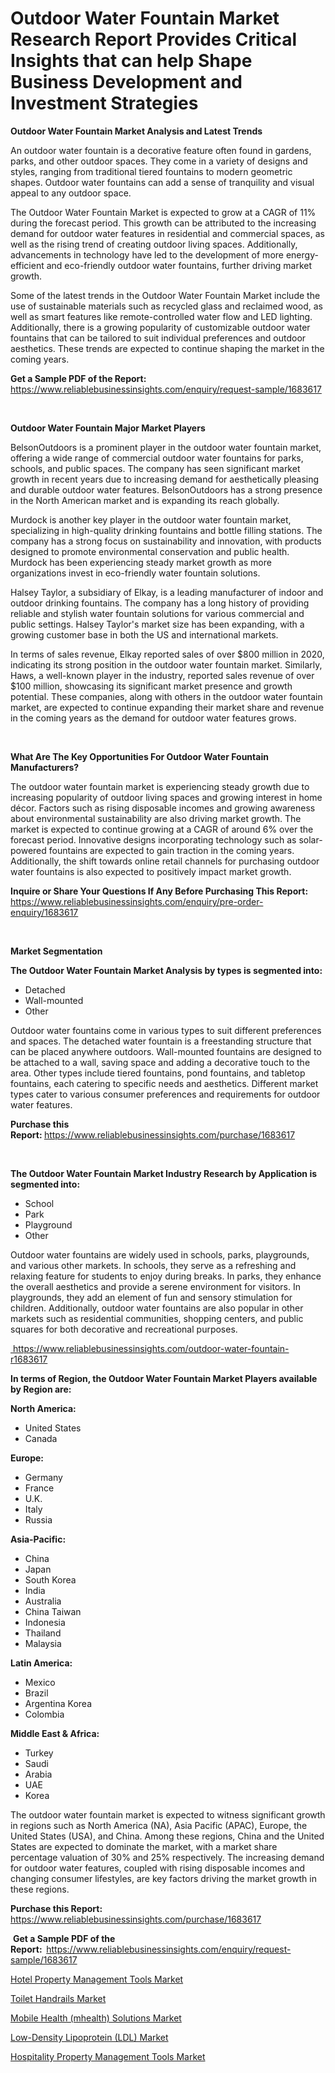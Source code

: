 <p><h1>Outdoor Water Fountain Market Research Report Provides Critical Insights that can help Shape Business Development and Investment Strategies</h1></p><p><strong>Outdoor Water Fountain Market Analysis and Latest Trends</strong></p>
<p><p>An outdoor water fountain is a decorative feature often found in gardens, parks, and other outdoor spaces. They come in a variety of designs and styles, ranging from traditional tiered fountains to modern geometric shapes. Outdoor water fountains can add a sense of tranquility and visual appeal to any outdoor space.</p><p>The Outdoor Water Fountain Market is expected to grow at a CAGR of 11% during the forecast period. This growth can be attributed to the increasing demand for outdoor water features in residential and commercial spaces, as well as the rising trend of creating outdoor living spaces. Additionally, advancements in technology have led to the development of more energy-efficient and eco-friendly outdoor water fountains, further driving market growth.</p><p>Some of the latest trends in the Outdoor Water Fountain Market include the use of sustainable materials such as recycled glass and reclaimed wood, as well as smart features like remote-controlled water flow and LED lighting. Additionally, there is a growing popularity of customizable outdoor water fountains that can be tailored to suit individual preferences and outdoor aesthetics. These trends are expected to continue shaping the market in the coming years.</p></p>
<p><strong>Get a Sample PDF of the Report:&nbsp;</strong> <a href="https://www.reliablebusinessinsights.com/enquiry/request-sample/1683617">https://www.reliablebusinessinsights.com/enquiry/request-sample/1683617</a></p>
<p>&nbsp;</p>
<p><strong>Outdoor Water Fountain Major Market Players</strong></p>
<p><p>BelsonOutdoors is a prominent player in the outdoor water fountain market, offering a wide range of commercial outdoor water fountains for parks, schools, and public spaces. The company has seen significant market growth in recent years due to increasing demand for aesthetically pleasing and durable outdoor water features. BelsonOutdoors has a strong presence in the North American market and is expanding its reach globally.</p><p>Murdock is another key player in the outdoor water fountain market, specializing in high-quality drinking fountains and bottle filling stations. The company has a strong focus on sustainability and innovation, with products designed to promote environmental conservation and public health. Murdock has been experiencing steady market growth as more organizations invest in eco-friendly water fountain solutions.</p><p>Halsey Taylor, a subsidiary of Elkay, is a leading manufacturer of indoor and outdoor drinking fountains. The company has a long history of providing reliable and stylish water fountain solutions for various commercial and public settings. Halsey Taylor's market size has been expanding, with a growing customer base in both the US and international markets.</p><p>In terms of sales revenue, Elkay reported sales of over $800 million in 2020, indicating its strong position in the outdoor water fountain market. Similarly, Haws, a well-known player in the industry, reported sales revenue of over $100 million, showcasing its significant market presence and growth potential. These companies, along with others in the outdoor water fountain market, are expected to continue expanding their market share and revenue in the coming years as the demand for outdoor water features grows.</p></p>
<p>&nbsp;</p>
<p><strong>What Are The Key Opportunities For Outdoor Water Fountain Manufacturers?</strong></p>
<p><p>The outdoor water fountain market is experiencing steady growth due to increasing popularity of outdoor living spaces and growing interest in home décor. Factors such as rising disposable incomes and growing awareness about environmental sustainability are also driving market growth. The market is expected to continue growing at a CAGR of around 6% over the forecast period. Innovative designs incorporating technology such as solar-powered fountains are expected to gain traction in the coming years. Additionally, the shift towards online retail channels for purchasing outdoor water fountains is also expected to positively impact market growth.</p></p>
<p><strong>Inquire or Share Your Questions If Any Before Purchasing This Report:</strong> <a href="https://www.reliablebusinessinsights.com/enquiry/pre-order-enquiry/1683617">https://www.reliablebusinessinsights.com/enquiry/pre-order-enquiry/1683617</a></p>
<p>&nbsp;</p>
<p><strong>Market Segmentation</strong></p>
<p><strong>The Outdoor Water Fountain Market Analysis by types is segmented into:</strong></p>
<p><ul><li>Detached</li><li>Wall-mounted</li><li>Other</li></ul></p>
<p><p>Outdoor water fountains come in various types to suit different preferences and spaces. The detached water fountain is a freestanding structure that can be placed anywhere outdoors. Wall-mounted fountains are designed to be attached to a wall, saving space and adding a decorative touch to the area. Other types include tiered fountains, pond fountains, and tabletop fountains, each catering to specific needs and aesthetics. Different market types cater to various consumer preferences and requirements for outdoor water features.</p></p>
<p><strong>Purchase this Report:&nbsp;</strong><a href="https://www.reliablebusinessinsights.com/purchase/1683617">https://www.reliablebusinessinsights.com/purchase/1683617</a></p>
<p>&nbsp;</p>
<p><strong>The Outdoor Water Fountain Market Industry Research by Application is segmented into:</strong></p>
<p><ul><li>School</li><li>Park</li><li>Playground</li><li>Other</li></ul></p>
<p><p>Outdoor water fountains are widely used in schools, parks, playgrounds, and various other markets. In schools, they serve as a refreshing and relaxing feature for students to enjoy during breaks. In parks, they enhance the overall aesthetics and provide a serene environment for visitors. In playgrounds, they add an element of fun and sensory stimulation for children. Additionally, outdoor water fountains are also popular in other markets such as residential communities, shopping centers, and public squares for both decorative and recreational purposes.</p></p>
<p><a href="https://www.reliablebusinessinsights.com/outdoor-water-fountain-r1683617">&nbsp;https://www.reliablebusinessinsights.com/outdoor-water-fountain-r1683617</a></p>
<p><strong>In terms of Region, the Outdoor Water Fountain Market Players available by Region are:</strong></p>
<p>
    <p> <strong> North America: </strong>
        <ul>
            <li>United States</li>
            <li>Canada</li>
        </ul>
        </p> 
    <p> <strong> Europe: </strong>
        <ul>
            <li>Germany</li>
            <li>France</li>
            <li>U.K.</li>
            <li>Italy</li>
            <li>Russia</li>
        </ul>
        </p> 
    <p> <strong> Asia-Pacific: </strong>
        <ul>
            <li>China</li>
            <li>Japan</li>
            <li>South Korea</li>
            <li>India</li>
            <li>Australia</li>
            <li>China Taiwan</li>
            <li>Indonesia</li>
            <li>Thailand</li>
            <li>Malaysia</li>
        </ul>
        </p> 
    <p> <strong> Latin America: </strong>
        <ul>
            <li>Mexico</li>
            <li>Brazil</li>
            <li>Argentina Korea</li>
            <li>Colombia</li>
        </ul>
        </p> 
    <p> <strong> Middle East & Africa: </strong>
        <ul>
            <li>Turkey</li>
            <li>Saudi</li>
            <li>Arabia</li>
            <li>UAE</li>
            <li>Korea</li>
        </ul>
    </p>
    </p>
<p><p>The outdoor water fountain market is expected to witness significant growth in regions such as North America (NA), Asia Pacific (APAC), Europe, the United States (USA), and China. Among these regions, China and the United States are expected to dominate the market, with a market share percentage valuation of 30% and 25% respectively. The increasing demand for outdoor water features, coupled with rising disposable incomes and changing consumer lifestyles, are key factors driving the market growth in these regions.</p></p>
<p><strong>Purchase this Report: </strong><a href="https://www.reliablebusinessinsights.com/purchase/1683617">https://www.reliablebusinessinsights.com/purchase/1683617</a></p>
<p>&nbsp;<strong>Get a Sample PDF of the Report:&nbsp;&nbsp;</strong><a href="https://www.reliablebusinessinsights.com/enquiry/request-sample/1683617">https://www.reliablebusinessinsights.com/enquiry/request-sample/1683617</a></p>
<p><strong></strong></p>
<p><p><a href="https://issuu.com/reportprime-2/docs/hotel-property-management-tools-market-size-2030.p">Hotel Property Management Tools Market</a></p><p><a href="https://medium.com/@zayunoz657456/global-toilet-handrails-market-status-2024-2031-and-forecast-by-region-product-end-use-41f26a35b539">Toilet Handrails Market</a></p><p><a href="https://github.com/wrwgzwbr35/Market-Research-Report-List-1/blob/main/mobile-health-mhealth-solutions-market.md">Mobile Health (mhealth) Solutions Market</a></p><p><a href="https://github.com/mdhefjumiah/Market-Research-Report-List-1/blob/main/low-density-lipoprotein-ldl-market.md">Low-Density Lipoprotein (LDL) Market</a></p><p><a href="https://issuu.com/reportprime-2/docs/hospitality-property-management-tools-market-size-">Hospitality Property Management Tools Market</a></p></p>